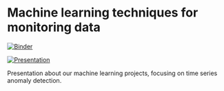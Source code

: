 # Machine learning techniques for monitoring data

[![Binder](http://mybinder.org/badge.svg)](http://mybinder.org/v2/gh/slbucur/time_series_anomalies.git/master?urlpath=lab/)

[![Presentation](https://img.shields.io/badge/presentation-gitpitch-orange.svg?style=flat-square)](https://gitpitch.com/slbucur/time_series_anomalies/master#/)


Presentation about our machine learning projects, focusing on time series anomaly detection.
